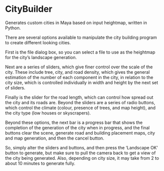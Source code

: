 # CityBuilder
Generates custom cities in Maya based on input heightmap, written in Python.


There are several options available to manipulate the city building program to create different looking cities. 

First is the file dialog box, so you can select a file to use as the heightmap for the city’s landscape generation. 

Next are a series of sliders, which give finer control over the scale of the city. These include tree, city, and road density, which gives the general estimation of the number of each component in the city, in relation to the city size, which is controlled individually in width and height by the next set of sliders. 

Finally is the slider for the road length, which can control how spread out the city and its roads are. Beyond the sliders are a series of radio buttons, which control the climate (colour, presence of trees, and map height), and the city type (low houses or skyscrapers).

Beyond these options, the next bar is a progress bar that shows the completion of the generation of the city when in progress, and the final buttons clear the scene, generate road and building placement maps, city and map generation, and then the cancel button.

So, simply alter the sliders and buttons, and then press the ‘Landscape OK’ button to generate, but make sure to pull the camera back to get a view of the city being generated. 
Also, depending on city size, it may take from 2 to about 10 minutes to generate fully.
